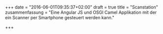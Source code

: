 +++
date = "2016-06-01T09:35:37+02:00"
draft = true
title = "Scanstation"
zusammenfassung = "Eine Angular JS und OSGI Camel Applikation mit der ein Scanner per Smartphone gesteuert werden kann."

+++


